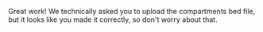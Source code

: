 Great work!  We technically asked you to upload the compartments bed file, but it looks like you made it correctly, so don't worry about that.
